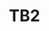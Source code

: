 ---
layout: trailblazers
title: TB2
permalink: /documentaries/tb2
group: Trailblazers
video: https://www.youtube.com/embed/tpVBuj4HOXg
videoTitle: YouTube video
---